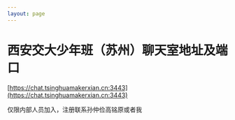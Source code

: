 ```yaml
---
layout: page
---
```


# 西安交大少年班（苏州）聊天室地址及端口

[https://chat.tsinghuamakerxian.cn:3443](https://chat.tsinghuamakerxian.cn:3443)

仅限内部人员加入，注册联系孙仲俭高铭原或者我
